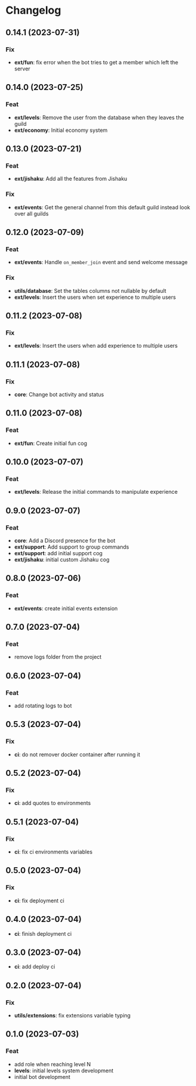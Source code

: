 # Changelog

## 0.14.1 (2023-07-31)

### Fix

- **ext/fun**: fix error when the bot tries to get a member which left the server

## 0.14.0 (2023-07-25)

### Feat

- **ext/levels**: Remove the user from the database when they leaves the guild
- **ext/economy**: Initial economy system

## 0.13.0 (2023-07-21)

### Feat

- **ext/jishaku**: Add all the features from Jishaku

### Fix

- **ext/events**: Get the general channel from this default guild instead look over all guilds

## 0.12.0 (2023-07-09)

### Feat

- **ext/events**: Handle `on_member_join` event and send welcome message

### Fix

- **utils/database**: Set the tables columns not nullable by default
- **ext/levels**: Insert the users when set experience to multiple users

## 0.11.2 (2023-07-08)

### Fix

- **ext/levels**: Insert the users when add experience to multiple users

## 0.11.1 (2023-07-08)

### Fix

- **core**: Change bot activity and status

## 0.11.0 (2023-07-08)

### Feat

- **ext/fun**: Create initial fun cog

## 0.10.0 (2023-07-07)

### Feat

- **ext/levels**: Release the initial commands to manipulate experience

## 0.9.0 (2023-07-07)

### Feat

- **core**: Add a Discord presence for the bot
- **ext/support**: Add support to group commands
- **ext/support**: add initial support cog
- **ext/jishaku**: initial custom Jishaku cog

## 0.8.0 (2023-07-06)

### Feat

- **ext/events**: create initial events extension

## 0.7.0 (2023-07-04)

### Feat

- remove logs folder from the project

## 0.6.0 (2023-07-04)

### Feat

- add rotating logs to bot

## 0.5.3 (2023-07-04)

### Fix

- **ci**: do not remover docker container after running it

## 0.5.2 (2023-07-04)

### Fix

- **ci**: add quotes to environments

## 0.5.1 (2023-07-04)

### Fix

- **ci**: fix ci environments variables

## 0.5.0 (2023-07-04)

### Fix

- **ci**: fix deployment ci

## 0.4.0 (2023-07-04)

- **ci**: finish deployment ci

## 0.3.0 (2023-07-04)

- **ci**: add deploy ci

## 0.2.0 (2023-07-04)

### Fix

- **utils/extensions**: fix extensions variable typing

## 0.1.0 (2023-07-03)

### Feat

- add role when reaching level N
- **levels**: initial levels system development
- initial bot development
